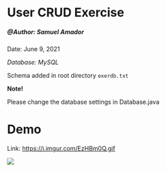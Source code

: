 # User CRUD Exercise
<h5>@Author: Samuel Amador </h5>
<p>Date: June 9, 2021</p>

*Database: MySQL*

Schema added in root directory `exerdb.txt`

**Note!**

Please change the database settings in Database.java

# Demo

Link: <a href="https://i.imgur.com/EzHBm0Q.gif">https://i.imgur.com/EzHBm0Q.gif</a>

<img src="https://i.imgur.com/EzHBm0Q.gif"/>